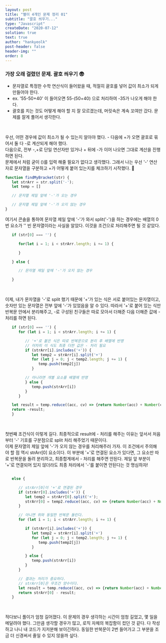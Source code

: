 ```yaml
---
layout: post
title: "별이 4개인 문제 정리 01"
subtitle: "괄호 씌우기..."
type: "Javascript"
createDate: "2020-07-12"
solution: true
text: true
author: "hankyeolk"
post-header: false
header-img: ""
order: 8
---
```


### 가장 오래 걸렸던 문제. 괄호 씌우기 😨

- 문자열로 특정한 수학 연산식이 들어왔을 때, 적절히 괄호를 넣어 값이 최소가 되게 만들어야 한다.
- ex. '55-50+40' 이 들어오면 55-(50+40) 으로 처리하여 -35가 나오게 해야 한다.
- 괄호를 치는 것도 어떻게 해야 할 지 잘 모르겠는데, 머릿속은 계속 꼬여만 갔다. 문제를 잘게 풀어서 생각한다. 
<br>

우선, 어떤 경우에 값이 최소가 될 수 있는지 알아야 했다. - 다음에 +가 오면 괄호로 묶어서 둘 다 -로 계산되게 해야 했다. 
<br>
다음으로, 전부 -,+로 단일 연산자만 있거나 + 뒤에 -가 이어 나오면 그대로 계산을 진행하면 된다.
<br>
문제에서 처럼 굳이 ()를 입력 해줄 필요가 없다고 생각했다. 그래서 나는 우선 '-' 연산자로 문자열을 구분하고 +가 어떻게 붙어 있는지를 체크하기 시작했다. 🚀
<br>

```js
function findMyBracket(str) {
   let strArr = str.split('-');
   let temp = []

   // 문자열 제일 앞에 '-'가 오는 경우

   // 문자열 제일 앞에 '-'가 오지 않는 경우
}
```

여기서 콘솔을 통하여 문자열 제일 앞에 '-'가 와서 split('-')을 하는 경우에는 배열의 0번 요소가 '' 빈 문자열이라는 사실을 알았다. 이것을 조건으로 처리해주면 될 것 같았다.
<br>

```js
   if (str[0] === '') {

      for(let i = 1; i < strArr.length; i += 1) {

      }

   } else {

      // 문자열 제일 앞에 '-'가 오지 않는 경우

   }
```
<br>

이제, 내가 문자열을 '-'로 split 했기 때문에 '+'가 있는 식은 서로 붙어있는 문자열이고, 숫자만 있는 문자열은 전부 앞에 '-'가 있었음을 알 수 있다. 따라서 '+'로 붙어 있는 식만 반복문 안에서 분리해주고, -로 구성된 친구들은 따로 모아서 더해준 다음 더해준 값에 - 처리를 하면 된다. 
<br>

```js
   if (str[0] === '') {
      for (let i = 1; i < strArr.length; i += 1) {

         // '+'로 붙은 식은 따로 반복문으로 분리 후 배열에 반영
         // 어차피 이 식도 최종 더한 값은 - 처리 필요
         if (strArr[i].includes('+')) {
            let temp2 = strArr[i].split('+')
            for (let j = 0; j < temp2.length; j += 1) {
               temp.push(temp2[j])
            }

         // 아니라면 개별 요소를 배열에 반영
         } else {
            temp.push(strArr[i])
         }
      }

   let result = temp.reduce((acc, cv) => {return Number(acc) + Number(cv)})   
   return -result;
   }
``` 
<br>

첫번째 조건식이 이렇게 길다. 최종적으로 result에 - 처리를 해주는 이유는 앞서서 처음부터 '-' 기호를 구분점으로 split 처리 해주었기 때문이다. 
<br>
이제 문자열의 제일 앞에 '-'가 오지 않는 경우를 처리해주러 가자. 이 조건에서 주의해야 할 점 역시 strArr[0] 요소이다. 이 부분에 '+'로 연결된 요소가 있다면, 그 요소만 따로 반복문을 돌려 분리하고, 최종합계에서 - 처리를 해주면 안된다. 제일 앞 부분이 '+'로 연결되어 있지 않더라도 최종 처리에서 '-'를 붙이면 안된다는 것 명심하자!
<br>

```js

   else {

      // strArr[0]이 '+'로 연결된 경우
      if (strArr[0].includes('+')) {
         let temp2 = strArr[0].split('+');
         strArr[0] = temp2.reduce((acc, cv) => {return Number(acc) + Number(cv)})
      }

      // 아니면 위와 동일한 반복문 돌린다.
      for (let i = 1; i < strArr.length; i += 1) {

         if (strArr[i].includes('+')) {
            let temp2 = strArr[i].split('+')
            for (let j = 0; j < temp2.length; j += 1) {
               temp.push(temp2[j])
            }

         } else {
            temp.push(strArr[i])
         }
      }

      // 결과는 처리가 중요하다.
      // strArr[0]은 무조건 양수이다.
      let result = temp.reduce((acc, cv) => {return Number(acc) + Number(cv)})
      return strArr[0] - result;
   }
   ```

   <br>

   적다보니 풀이가 엄청 길어졌다. 이 문제의 경우 생각하는 시간이 엄청 길었고, 몇 일을 메달려야 했다. 그만큼 생각할 경우가 많고, 로직 자체의 복잡함이 컸던 것 같다. 다 작성하고 나니 내 코드가 지저분해 보이긴하다. 동일한 반복문이 2번 들어가고 그 부분을 조금 더 신경써서 줄일 수 있지 않을까 싶다. 